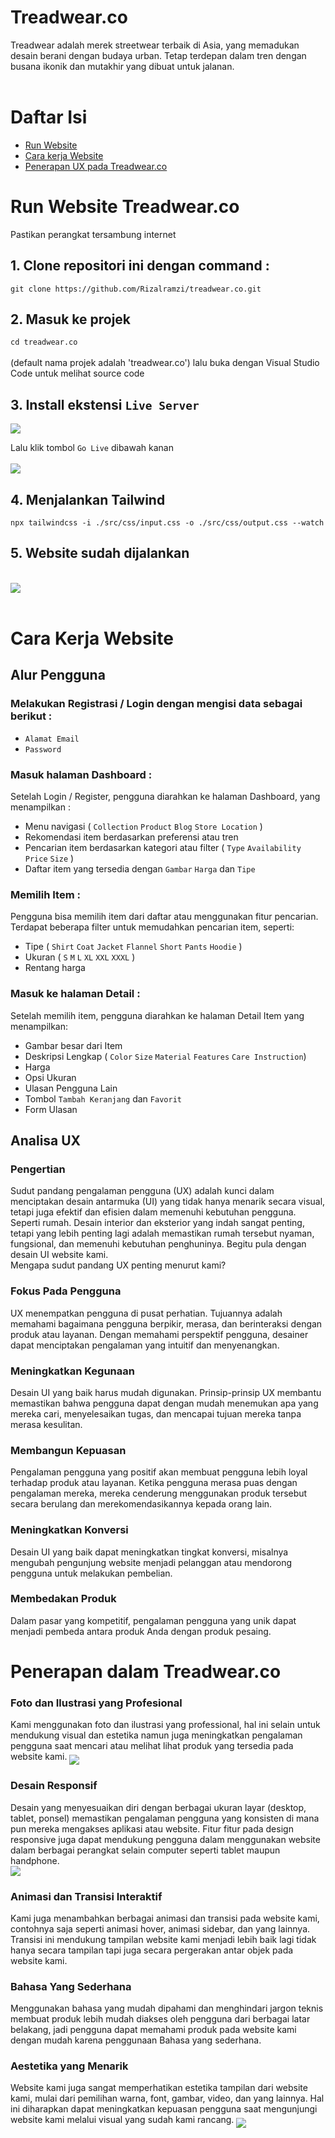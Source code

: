 # Treadwear.co
Treadwear adalah merek streetwear terbaik di Asia, yang memadukan desain berani dengan budaya urban. Tetap terdepan dalam tren dengan busana ikonik dan mutakhir yang dibuat untuk jalanan.
<br>
<br>

# Daftar Isi

- <a href="https://github.com/Rizalramzi/treadwear.co?tab=readme-ov-file#penerapan-dalam-treadwearco">Run Website</a>
- <a href="https://github.com/Rizalramzi/treadwear.co?tab=readme-ov-file#penerapan-dalam-treadwearco">Cara kerja Website</a>
- <a href="https://github.com/Rizalramzi/treadwear.co?tab=readme-ov-file#penerapan-dalam-treadwearco">Penerapan UX pada Treadwear.co</a>

# Run Website Treadwear.co
Pastikan perangkat tersambung internet
## 1. Clone repositori ini dengan command :
`git clone https://github.com/Rizalramzi/treadwear.co.git`

## 2. Masuk ke projek
`cd treadwear.co` <br> <br>
(default nama projek adalah 'treadwear.co') lalu buka dengan Visual Studio Code untuk melihat source code

## 3. Install ekstensi `Live Server`
<img src="https://github.com/Rizalramzi/treadwear.co/blob/arka/src/assets/readme/live-server.png" align="middle" width="desired width" height="desired heigh"> <br>

Lalu klik tombol `Go Live` dibawah kanan <br> <br>
<img src="https://github.com/Rizalramzi/treadwear.co/blob/arka/src/assets/readme/start.png" align="middle" width="desired width" height="desired heigh">

## 4. Menjalankan Tailwind
`npx tailwindcss -i ./src/css/input.css -o ./src/css/output.css --watch`

## 5. Website sudah dijalankan
<br>
<img src="https://github.com/Rizalramzi/treadwear.co/blob/arka/src/assets/readme/website.png" align="middle" width="desired width" height="desired heigh">

<br>
<br>

# Cara Kerja Website
## Alur Pengguna
### Melakukan Registrasi / Login dengan mengisi data sebagai berikut : <br>
- `Alamat Email`
- `Password`

### Masuk halaman Dashboard : <br>
Setelah Login / Register, pengguna diarahkan ke halaman Dashboard, yang menampilkan : 
- Menu navigasi ( `Collection` `Product` `Blog` `Store Location` )
- Rekomendasi item berdasarkan preferensi atau tren
- Pencarian item berdasarkan kategori atau filter ( `Type` `Availability` `Price` `Size` )
- Daftar item yang tersedia dengan `Gambar` `Harga` dan `Tipe`

### Memilih Item : <br>
Pengguna bisa memilih item dari daftar atau menggunakan fitur pencarian. <br>
Terdapat beberapa filter untuk memudahkan pencarian item, seperti:
- Tipe ( `Shirt` `Coat` `Jacket` `Flannel` `Short` `Pants` `Hoodie` )
- Ukuran ( `S` `M` `L` `XL` `XXL` `XXXL` )
- Rentang harga

### Masuk ke halaman Detail : <br>
Setelah memilih item, pengguna diarahkan ke halaman Detail Item yang menampilkan:
- Gambar besar dari Item
- Deskripsi Lengkap ( `Color` `Size` `Material` `Features` `Care Instruction`)
- Harga
- Opsi Ukuran
- Ulasan Pengguna Lain
- Tombol `Tambah Keranjang` dan `Favorit`
- Form Ulasan

## Analisa UX
### Pengertian
Sudut pandang pengalaman pengguna (UX) adalah kunci dalam menciptakan desain antarmuka (UI) yang tidak hanya menarik secara visual, tetapi juga efektif dan efisien dalam memenuhi kebutuhan pengguna. Seperti rumah. Desain interior dan eksterior yang indah sangat penting, tetapi yang lebih penting lagi adalah memastikan rumah tersebut nyaman, fungsional, dan memenuhi kebutuhan penghuninya. Begitu pula dengan desain UI website kami. <br>
Mengapa sudut pandang UX penting menurut kami?

### Fokus Pada Pengguna
UX menempatkan pengguna di pusat perhatian. Tujuannya adalah memahami bagaimana pengguna berpikir, merasa, dan berinteraksi dengan produk atau layanan. Dengan memahami perspektif pengguna, desainer dapat menciptakan pengalaman yang intuitif dan menyenangkan.

### Meningkatkan Kegunaan
Desain UI yang baik harus mudah digunakan. Prinsip-prinsip UX membantu memastikan bahwa pengguna dapat dengan mudah menemukan apa yang mereka cari, menyelesaikan tugas, dan mencapai tujuan mereka tanpa merasa kesulitan.

### Membangun Kepuasan
Pengalaman pengguna yang positif akan membuat pengguna lebih loyal terhadap produk atau layanan. Ketika pengguna merasa puas dengan pengalaman mereka, mereka cenderung menggunakan produk tersebut secara berulang dan merekomendasikannya kepada orang lain.

### Meningkatkan Konversi 
Desain UI yang baik dapat meningkatkan tingkat konversi, misalnya mengubah pengunjung website menjadi pelanggan atau mendorong pengguna untuk melakukan pembelian.

### Membedakan Produk
Dalam pasar yang kompetitif, pengalaman pengguna yang unik dapat menjadi pembeda antara produk Anda dengan produk pesaing.

# Penerapan dalam Treadwear.co
### Foto dan Ilustrasi yang Profesional
Kami menggunakan foto dan ilustrasi yang professional, hal ini selain untuk mendukung visual dan estetika namun juga meningkatkan pengalaman pengguna saat mencari atau melihat lihat produk yang tersedia pada website kami.
<img src="https://github.com/Rizalramzi/treadwear.co/blob/arka/src/assets/readme/ux-1.png" align="middle" width="desired width" height="desired heigh">

### Desain Responsif
Desain yang menyesuaikan diri dengan berbagai ukuran layar (desktop, tablet, ponsel) memastikan pengalaman pengguna yang konsisten di mana pun mereka mengakses aplikasi atau website. Fitur fitur pada design responsive juga dapat mendukung pengguna dalam menggunakan website dalam berbagai perangkat selain computer seperti tablet maupun handphone. <br>
<img src="https://github.com/Rizalramzi/treadwear.co/blob/arka/src/assets/readme/ux-2.png" align="middle" width="desired width" height="desired heigh">

### Animasi dan Transisi Interaktif
Kami juga menambahkan berbagai animasi dan transisi pada website kami, contohnya saja seperti animasi hover, animasi sidebar, dan yang lainnya. Transisi ini mendukung tampilan website kami menjadi lebih baik lagi tidak hanya secara tampilan tapi juga secara pergerakan antar objek pada website kami.

### Bahasa Yang Sederhana
Menggunakan bahasa yang mudah dipahami dan menghindari jargon teknis membuat produk lebih mudah diakses oleh pengguna dari berbagai latar belakang, jadi pengguna dapat memahami produk pada website kami dengan mudah karena penggunaan Bahasa yang sederhana.


### Aestetika yang Menarik
Website kami juga sangat memperhatikan estetika tampilan dari website kami, mulai dari pemilihan warna, font, gambar, video, dan yang lainnya. Hal ini diharapkan dapat meningkatkan kepuasan pengguna saat mengunjungi website kami melalui visual yang sudah kami rancang.
<img src="https://github.com/Rizalramzi/treadwear.co/blob/arka/src/assets/readme/ux-3.png" align="middle" width="desired width" height="desired heigh">

